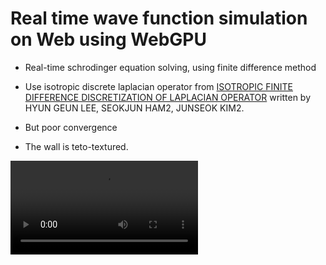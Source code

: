 # Real time wave function simulation on Web using WebGPU
- Real-time schrodinger equation solving, using finite difference method
- Use isotropic discrete laplacian operator from [ISOTROPIC FINITE DIFFERENCE DISCRETIZATION OF LAPLACIAN OPERATOR](https://mathematicians.korea.ac.kr/cfdkim/wp-content/uploads/sites/15/2023/06/ISOTROPIC_FDM.pdf) written by HYUN GEUN LEE, SEOKJUN HAM2, JUNSEOK KIM2.
- But poor convergence

- The wall is teto-textured.

![](./assets/video.mp4)